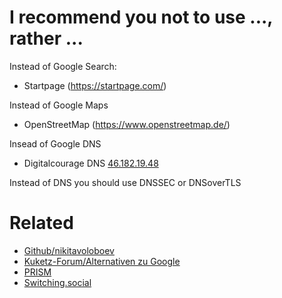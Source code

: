 # I recommend you not to use ..., rather ...

Instead of Google Search:
+ Startpage (https://startpage.com/)

Instead of Google Maps
+ OpenStreetMap (https://www.openstreetmap.de/)

Insead of Google DNS
+ Digitalcourage DNS [46.182.19.48](https://digitalcourage.de/support/zensurfreier-dns-server)

Instead of DNS you should use DNSSEC or DNSoverTLS


# Related
+ [Github/nikitavoloboev](https://github.com/nikitavoloboev/privacy-respecting)
+ [Kuketz-Forum/Alternativen zu Google](https://forum.kuketz-blog.de/viewtopic.php?f=36&t=4427)
+ [PRISM](https://prism-break.org/de/all/)
+ [Switching.social](https://switching.social/)
